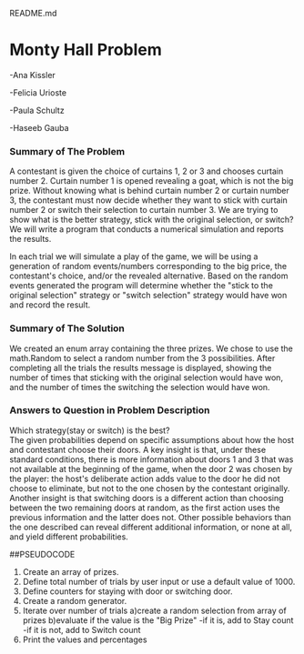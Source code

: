 README.md


# Monty Hall Problem

-Ana Kissler

-Felicia Urioste

-Paula Schultz

-Haseeb Gauba 


### Summary of The Problem


A contestant is given the choice of curtains 1, 2 or 3 and chooses curtain number 2.  Curtain 
number 1 is opened revealing a goat, which is not the big prize.  Without 
knowing what is behind curtain number 2 or curtain number 3, the contestant must 
now decide whether they want to stick with curtain number 2 or switch their selection 
to curtain number 3. We are trying to show what is the better strategy, stick with 
the original selection, or switch?  We will write a program that conducts a numerical 
simulation and reports the results.  


In each trial we will simulate a play of the game, we will be using a generation
of random events/numbers corresponding to the big price, the contestant's choice, 
and/or the revealed alternative.  Based on the random events generated the program
will determine whether the "stick to the original selection" strategy or "switch 
selection" strategy would have won and record the result.  


### Summary of The Solution


We created an enum array containing the three prizes.  We chose to use the math.Random
to select a random number from the 3 possibilities.  After completing all the trials the 
results message is displayed, showing the number of times that sticking with the original 
selection would have won, and the number of times the switching the selection would have won. 



### Answers to Question in Problem Description


Which strategy(stay or switch) is the best?  
The given probabilities depend on specific assumptions about how the host and contestant 
choose their doors. A key insight is that, under these standard conditions, there is more 
information about doors 1 and 3 that was not available at the beginning of the game, when 
the door 2 was chosen by the player: the host's deliberate action adds value to the door 
he did not choose to eliminate, but not to the one chosen by the contestant originally. 
Another insight is that switching doors is a different action than choosing between the two 
remaining doors at random, as the first action uses the previous information and the latter 
does not. Other possible behaviors than the one described can reveal different additional 
information, or none at all, and yield different probabilities.


##PSEUDOCODE

1) Create an array of prizes.
2) Define total number of trials by user input or use a default value of 1000.
3) Define counters for staying with door or switching door.
4) Create a random generator.
5) Iterate over number of trials
    a)create a random selection from array of prizes
    b)evaluate if the value is the "Big Prize"
         -if it is, add to Stay count
         -if it is not, add to Switch count
 6) Print the values and percentages

